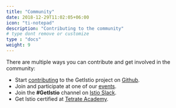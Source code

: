 ```yaml
---
title: "Community"
date: 2018-12-29T11:02:05+06:00
icon: "ti-notepad"
description: "Contributing to the community"
# type dont remove or customize
type : "docs"
weight: 9
---
```


There are multiple ways you can contribute and get involved in the community:

- Start [contributing](/community/contributing/) to the GetIstio project on [Github](https://github.com/tetratelabs/getistio).
- Join and participate at one of our [events](/community/event/).
- Join the **#GetIstio** channel on [Istio Slack](https://slack.istio.io).
- Get Istio certified at [Tetrate Academy](http://certifications.tetrate.io/).